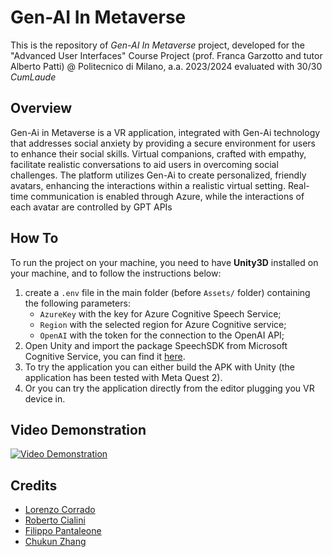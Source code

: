# Gen-AI In Metaverse
This is the repository of _Gen-AI In Metaverse_ project, developed for the "Advanced User Interfaces" Course Project (prof. Franca Garzotto and tutor Alberto Patti) @ Politecnico di Milano, a.a. 2023/2024 evaluated with 30/30 _CumLaude_

## Overview
Gen-Ai in Metaverse is a VR application, integrated with Gen-Ai technology that addresses
social anxiety by providing a secure environment for users to enhance their social skills. Virtual
companions, crafted with empathy, facilitate realistic conversations to aid users in overcoming
social challenges. The platform utilizes Gen-Ai to create personalized, friendly avatars, enhancing
the interactions within a realistic virtual setting. Real-time communication is enabled through
Azure, while the interactions of each avatar are controlled by GPT APIs

## How To
To run the project on your machine, you need to have **Unity3D** installed on your machine, and to follow the instructions below:
1. create a `.env` file in the main folder (before `Assets/` folder) containing the following parameters:
    - `AzureKey` with the key for Azure Cognitive Speech Service;
    - `Region` with the selected region for Azure Cognitive service;
    - `OpenAI` with the token for the connection to the OpenAI API;
2. Open Unity and import the package SpeechSDK from Microsoft Cognitive Service, you can find it [here](https://github.com/Azure-Samples/cognitive-services-speech-sdk/blob/master/quickstart/csharp/unity/text-to-speech/README.md#download-the-speech-sdk-for-unity-and-the-sample-code).
3. To try the application you can either build the APK with Unity (the application has been tested with Meta Quest 2).
4. Or you can try the application directly from the editor plugging you VR device in.

## Video Demonstration
[![Video Demonstration](https://img.youtube.com/vi/9Re3KY5ppKw/0.jpg)](https://www.youtube.com/9Re3KY5ppKw)


## Credits
- [Lorenzo Corrado](mailto:lorenzo.corrado@mail.polimi.it)
- [Roberto Cialini](mailto:roberto.cialini@mail.polimi.it)
- [Filippo Pantaleone](mailto:filippo.pantaleone@mail.polimi.it)
- [Chukun Zhang](mailto:chukun.zhang@mail.polimi.it)

